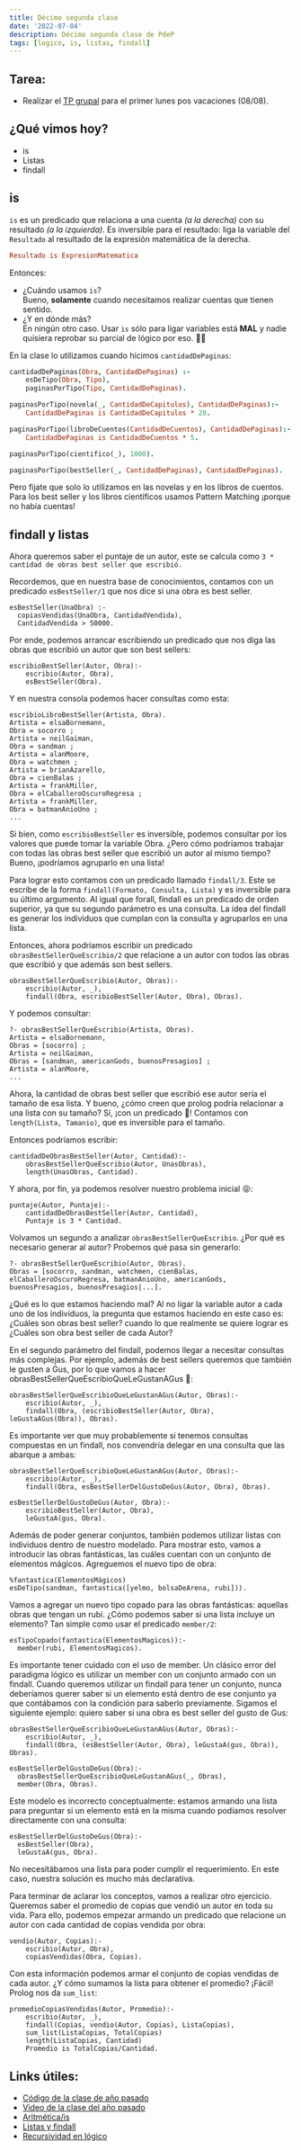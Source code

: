 ```yaml
---
title: Décimo segunda clase
date: '2022-07-04'
description: Décimo segunda clase de PdeP
tags: [logico, is, listas, findall]
---
```


## Tarea: 
- Realizar el [TP grupal](https://docs.google.com/document/d/1EVmhkTPquuzH9deY0W70p3usjh-RkXRQiYkXqUq6LAw/edit?usp=sharing) para el primer lunes pos vacaciones (08/08).

## ¿Qué vimos hoy?
- is
- Listas
- findall

## is

`is` es un predicado que relaciona a una cuenta *(a la derecha)* con su resultado *(a la izquierda)*. Es inversible para el resultado: liga la variable del `Resultado` al resultado de la expresión matemática de la derecha.
```prolog
Resultado is ExpresionMatematica
```
Entonces:
- ¿Cuándo usamos `is`?  
Bueno, **solamente** cuando necesitamos realizar cuentas que tienen sentido.
- ¿Y en dónde más?  
En ningún otro caso. Usar `is` sólo para ligar variables está **MAL** y nadie quisiera reprobar su parcial de lógico por eso. 👮🏻‍

En la clase lo utilizamos cuando hicimos `cantidadDePaginas`:

```prolog
cantidadDePaginas(Obra, CantidadDePaginas) :- 
	esDeTipo(Obra, Tipo),
	paginasPorTipo(Tipo, CantidadDePaginas).

paginasPorTipo(novela(_, CantidadDeCapitulos), CantidadDePaginas):-
	CantidadDePaginas is CantidadDeCapitulos * 20.

paginasPorTipo(libroDeCuentos(CantidadDeCuentos), CantidadDePaginas):-
	CantidadDePaginas is CantidadDeCuentos * 5.

paginasPorTipo(cientifico(_), 1000).

paginasPorTipo(bestSeller(_, CantidadDePaginas), CantidadDePaginas).
```

Pero fijate que solo lo utilizamos en las novelas y en los libros de cuentos. Para los best seller y los libros científicos usamos Pattern Matching ¡porque no había cuentas!

## findall y listas

Ahora queremos saber el puntaje de un autor, este se calcula como `3 * cantidad de obras best seller que escribió.`

Recordemos, que en nuestra base de conocimientos, contamos con un predicado `esBestSeller/1` que nos dice si una obra es best seller.

```
esBestSeller(UnaObra) :-
  copiasVendidas(UnaObra, CantidadVendida),
  CantidadVendida > 50000.
```

Por ende, podemos arrancar escribiendo un predicado que nos diga las obras que escribió un autor que son best sellers:

```
escribioBestSeller(Autor, Obra):-
    escribio(Autor, Obra),
    esBestSeller(Obra).
```

Y en nuestra consola podemos hacer consultas como esta:

```
escribioLibroBestSeller(Artista, Obra).
Artista = elsaBornemann,
Obra = socorro ;
Artista = neilGaiman,
Obra = sandman ;
Artista = alanMoore,
Obra = watchmen ;
Artista = brianAzarello,
Obra = cienBalas ;
Artista = frankMiller,
Obra = elCaballeroOscuroRegresa ;
Artista = frankMiller,
Obra = batmanAnioUno ;
...
```
Si bien, como `escribioBestSeller` es inversible, podemos consultar por los valores que puede tomar la variable Obra. ¿Pero cómo podríamos trabajar con todas las obras best seller que escribió un autor al mismo tiempo? Bueno, ¡podríamos agruparlo en una lista!

Para lograr esto contamos con un predicado llamado `findall/3`. Este se escribe de la forma `findall(Formato, Consulta, Lista)` y es inversible para su último argumento. Al igual que forall, findall es un predicado de orden superior, ya que su segundo parámetro es una consulta. La idea del findall es generar los individuos que cumplan con la consulta y agruparlos en una lista.  

Entonces, ahora podríamos escribir un predicado `obrasBestSellerQueEscribio/2` que relacione a un autor con todos las obras que escribió y que además son best sellers.

```
obrasBestSellerQueEscribio(Autor, Obras):-
    escribio(Autor, _),
    findall(Obra, escribioBestSeller(Autor, Obra), Obras).
```

Y podemos consultar:

```
?- obrasBestSellerQueEscribio(Artista, Obras).
Artista = elsaBornemann,
Obras = [socorro] ;
Artista = neilGaiman,
Obras = [sandman, americanGods, buenosPresagios] ;
Artista = alanMoore,
...
```

Ahora, la cantidad de obras best seller que escribió ese autor sería el tamaño de esa lista.
Y bueno, ¿cómo creen que prolog podría relacionar a una lista con su tamaño?
Sí, ¡con un predicado 🤩! Contamos con `length(Lista, Tamanio)`, que es inversible para el tamaño.

Entonces podríamos escribir:

```
cantidadDeObrasBestSeller(Autor, Cantidad):-
    obrasBestSellerQueEscribio(Autor, UnasObras),
    length(UnasObras, Cantidad).
```

Y ahora, por fin, ya podemos resolver nuestro problema inicial 😝:

```
puntaje(Autor, Puntaje):-
    cantidadDeObrasBestSeller(Autor, Cantidad),
    Puntaje is 3 * Cantidad.
```

Volvamos un segundo a analizar `obrasBestSellerQueEscribio`. ¿Por qué es necesario generar al autor? Probemos qué pasa sin generarlo:

```
?- obrasBestSellerQueEscribio(Autor, Obras).
Obras = [socorro, sandman, watchmen, cienBalas, elCaballeroOscuroRegresa, batmanAnioUno, americanGods, buenosPresagios, buenosPresagios|...].
```

¿Qué es lo que estamos haciendo mal? Al no ligar la variable autor a cada uno de los individuos, la pregunta que estamos haciendo en este caso es: ¿Cuáles son obras best seller? cuando lo que realmente se quiere lograr es ¿Cuáles son obra best seller de cada Autor?

En el segundo parámetro del findall, podemos llegar a necesitar consultas más complejas. Por ejemplo, además de best sellers queremos que también le gusten a Gus, por lo que vamos a hacer obrasBestSellerQueEscribioQueLeGustanAGus 🥵:

```
obrasBestSellerQueEscribioQueLeGustanAGus(Autor, Obras):-
    escribio(Autor, _),
    findall(Obra, (escribioBestSeller(Autor, Obra), leGustaAGus(Obra)), Obras).
```

Es importante ver que muy probablemente si tenemos consultas compuestas en un findall, nos convendría delegar en una consulta que las abarque a ambas:

```
obrasBestSellerQueEscribioQueLeGustanAGus(Autor, Obras):-
    escribio(Autor, _),
    findall(Obra, esBestSellerDelGustoDeGus(Autor, Obra), Obras).

esBestSellerDelGustoDeGus(Autor, Obra):-
	escribioBestSeller(Autor, Obra), 
	leGustaA(gus, Obra).
```

Además de poder generar conjuntos, también podemos utilizar listas con individuos dentro de nuestro modelado. Para mostrar esto, vamos a introducir las obras fantásticas, las cuáles cuentan con un conjunto de elementos mágicos. Agreguemos el nuevo tipo de obra:

```
%fantastica(ElementosMágicos)
esDeTipo(sandman, fantastica([yelmo, bolsaDeArena, rubi])).
```

Vamos a agregar un nuevo tipo copado para las obras fantásticas: aquellas obras que tengan un rubí. ¿Cómo podemos saber si una lista incluye un elemento? Tan simple como usar el predicado `member/2`:

```
esTipoCopado(fantastica(ElementosMagicos)):-
  member(rubi, ElementosMagicos).
```

Es importante tener cuidado con el uso de member. Un clásico error del paradigma lógico es utilizar un member con un conjunto armado con un findall. Cuando queremos utilizar un findall para tener un conjunto, nunca deberíamos querer saber si un elemento está dentro de ese conjunto ya que contábamos con la condición para saberlo previamente. Sigamos el siguiente ejemplo: quiero saber si una obra es best seller del gusto de Gus:

```
obrasBestSellerQueEscribioQueLeGustanAGus(Autor, Obras):-
    escribio(Autor, _),
    findall(Obra, (esBestSeller(Autor, Obra), leGustaA(gus, Obra)), Obras).

esBestSellerDelGustoDeGus(Obra):-
  obrasBestSellerQueEscribioQueLeGustanAGus(_, Obras),
  member(Obra, Obras).
```

Este modelo es incorrecto conceptualmente: estamos armando una lista para preguntar si un elemento está en la misma cuando podíamos resolver directamente con una consulta:

```
esBestSellerDelGustoDeGus(Obra):-
  esBestSeller(Obra),
  leGustaA(gus, Obra).
```

No necesitábamos una lista para poder cumplir el requerimiento. En este caso, nuestra solución es mucho más declarativa. 


Para terminar de aclarar los conceptos, vamos a realizar otro ejercicio. Queremos saber el promedio de copias que vendió un autor en toda su vida. Para ello, podemos empezar armando un predicado que relacione un autor con cada cantidad de copias vendida por obra:

```
vendio(Autor, Copias):-
    escribio(Autor, Obra),
    copiasVendidas(Obra, Copias).
```

Con esta información podemos armar el conjunto de copias vendidas de cada autor. ¿Y cómo sumamos la lista para obtener el promedio? ¡Fácil! Prolog nos da `sum_list`:

```
promedioCopiasVendidas(Autor, Promedio):-
    escribio(Autor, _),
    findall(Copias, vendio(Autor, Copias), ListaCopias),
    sum_list(ListaCopias, TotalCopias)
    length(ListaCopias, Cantidad)
    Promedio is TotalCopias/Cantidad.
```

## Links útiles:

- [Código de la clase de año pasado](https://github.com/pdep-lunes/pdep-clases-2021/blob/master/logico/clase-14.pl)
- [Video de la clase del año pasado](https://drive.google.com/file/d/1wid_c8KD326sLNRwX0JBRc8ObzHO2oez/view?usp=sharing)
- [Aritmética/is](http://wiki.uqbar.org/wiki/articles/aritmetica-en-prolog.html)
- [Listas y findall](http://wiki.uqbar.org/wiki/articles/paradigma-logico---listas.html)
- [Recursividad en lógico](https://wiki.uqbar.org/wiki/articles/recursividad-en-logico.html)

